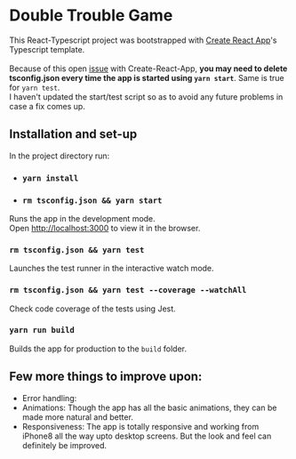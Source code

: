 # Double Trouble Game

This React-Typescript project was bootstrapped with [Create React App](https://github.com/facebook/create-react-app)'s Typescript template.\
\
Because of this open [issue](https://github.com/facebook/create-react-app/issues/10110) with Create-React-App, **you may need to delete tsconfig.json every time the app is started using `yarn start`**. Same is true for `yarn test`. \
I haven't updated the start/test script so as to avoid any future problems in case a fix comes up. 

## Installation and set-up

In the project directory run:

* ### `yarn install`
* ### `rm tsconfig.json && yarn start`

Runs the app in the development mode.\
Open [http://localhost:3000](http://localhost:3000) to view it in the browser.

### `rm tsconfig.json && yarn test`

Launches the test runner in the interactive watch mode.

### `rm tsconfig.json && yarn test --coverage --watchAll`
Check code coverage of the tests using Jest. 


### `yarn run build`

Builds the app for production to the `build` folder.


## Few more things to improve upon: 

* Error handling:
* Animations: Though the app has all the basic animations, they can be made more natural and better.
* Responsiveness: The app is totally responsive and working from iPhone8 all the way upto desktop screens. But the look and feel can definitely be improved. 
